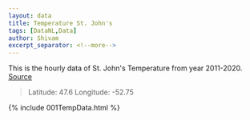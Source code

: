 ```yaml
---
layout: data
title: Temperature St. John's
tags: [DataNL,Data]
author: Shivam
excerpt_separator: <!--more-->
---
```


This is the hourly data of St. John's Temperature from year 2011-2020. [Source](https://climate.copernicus.eu/climate-reanalysis)
> Latitude: 47.6
> Longitude: -52.75

{% include 001TempData.html %}
